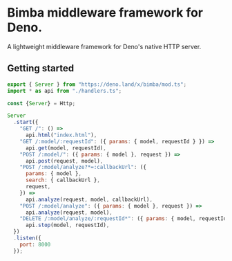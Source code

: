 # Bimba middleware framework for Deno.
A lightweight middleware framework for Deno's native HTTP server.

## Getting started

```javascript
export { Server } from "https://deno.land/x/bimba/mod.ts";
import * as api from "./handlers.ts";

const {Server} = Http;

Server
  .start({
    "GET /": () => 
      api.html("index.html"),
    "GET /:model/:requestId": ({ params: { model, requestId } }) =>
      api.get(model, requestId),
    "POST /:model/": ({ params: { model }, request }) => 
      api.post(request, model),
    "POST /:model/analyze?*=:callbackUrl": ({
      params: { model },
      search: { callbackUrl },
      request,
    }) => 
      api.analyze(request, model, callbackUrl),
    "POST /:model/analyze": ({ params: { model }, request }) =>
      api.analyze(request, model),
    "DELETE /:model/analyze/:requestId*": ({ params: { model, requestId } }) =>
      api.stop(model, requestId),
  })
  .listen({
    port: 8000
  });
  ```